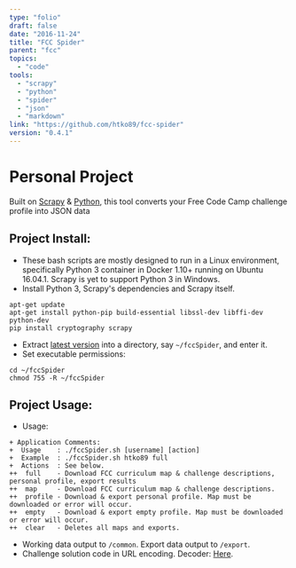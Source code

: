 ```yaml
---
type: "folio"
draft: false
date: "2016-11-24"
title: "FCC Spider"
parent: "fcc"
topics:
  - "code"
tools:
  - "scrapy"
  - "python"
  - "spider"
  - "json"
  - "markdown"
link: "https://github.com/htko89/fcc-spider"
version: "0.4.1"
---
```

# Personal Project
Built on [Scrapy](https://scrapy.org/) & [Python](https://www.python.org/), this tool converts your Free Code Camp challenge profile into JSON data

## Project Install:
* These bash scripts are mostly designed to run in a Linux environment, specifically Python 3 container in Docker 1.10+ running on Ubuntu 16.04.1. Scrapy is yet to support Python 3 in Windows.
* Install Python 3, Scrapy's dependencies and Scrapy itself.
```
apt-get update
apt-get install python-pip build-essential libssl-dev libffi-dev python-dev
pip install cryptography scrapy
```
* Extract [latest version](https://github.com/htko89/FCC-Spider/releases) into a directory, say `~/fccSpider`, and enter it.
* Set executable permissions:
```
cd ~/fccSpider
chmod 755 -R ~/fccSpider
```

## Project Usage:
* Usage:
```
+ Application Comments:
+  Usage    : ./fccSpider.sh [username] [action]
+  Example  : ./fccSpider.sh htko89 full
+  Actions  : See below.
++  full    - Download FCC curriculum map & challenge descriptions, personal profile, export results
++  map     - Download FCC curriculum map & challenge descriptions.
++  profile - Download & export personal profile. Map must be downloaded or error will occur.
++  empty   - Download & export empty profile. Map must be downloaded or error will occur.
++  clear   - Deletes all maps and exports.
```
* Working data output to `/common`. Export data output to `/export`.
* Challenge solution code in URL encoding. Decoder: [Here](http://meyerweb.com/eric/tools/dencoder/).
